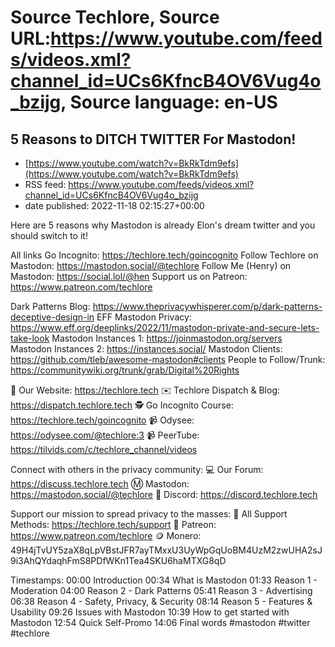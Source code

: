 # Source Techlore, Source URL:https://www.youtube.com/feeds/videos.xml?channel_id=UCs6KfncB4OV6Vug4o_bzijg, Source language: en-US

## 5 Reasons to DITCH TWITTER For Mastodon!
 - [https://www.youtube.com/watch?v=BkRkTdm9efs](https://www.youtube.com/watch?v=BkRkTdm9efs)
 - RSS feed: https://www.youtube.com/feeds/videos.xml?channel_id=UCs6KfncB4OV6Vug4o_bzijg
 - date published: 2022-11-18 02:15:27+00:00

Here are 5 reasons why Mastodon is already Elon's dream twitter and you should switch to it!

All links
Go Incognito: https://techlore.tech/goincognito
Follow Techlore on Mastodon: https://mastodon.social/@techlore
Follow Me (Henry) on Mastodon: https://social.lol/@hen
Support us on Patreon: https://www.patreon.com/techlore

Dark Patterns Blog: https://www.theprivacywhisperer.com/p/dark-patterns-deceptive-design-in
EFF Mastodon Privacy: https://www.eff.org/deeplinks/2022/11/mastodon-private-and-secure-lets-take-look
Mastodon Instances 1: https://joinmastodon.org/servers
Mastodon Instances 2: https://instances.social/
Mastodon Clients: https://github.com/tleb/awesome-mastodon#clients
People to Follow/Trunk: https://communitywiki.org/trunk/grab/Digital%20Rights 

🔐 Our Website: https://techlore.tech
✉️ Techlore Dispatch & Blog: https://dispatch.techlore.tech
🕵 Go Incognito Course: https://techlore.tech/goincognito
📹 Odysee: https://odysee.com/@techlore:3
📹 PeerTube: https://tilvids.com/c/techlore_channel/videos

Connect with others in the privacy community:
💻 Our Forum: https://discuss.techlore.tech
Ⓜ️ Mastodon: https://mastodon.social/@techlore
👾 Discord: https://discord.techlore.tech

Support our mission to spread privacy to the masses:
💖 All Support Methods: https://techlore.tech/support
🧡 Patreon: https://www.patreon.com/techlore
🪙 Monero: 49H4jTvUY5zaX8qLpVBstJFR7ayTMxxU3UyWpGqUoBM4UzM2zwUHA2sJ9i3AhQYdaqhFmS8PDfWKn1Tea4SKU6haMTXG8qD

Timestamps:
00:00 Introduction
00:34 What is Mastodon
01:33 Reason 1 - Moderation
04:00 Reason 2 - Dark Patterns
05:41 Reason 3 - Advertising
06:38 Reason 4 - Safety, Privacy, & Security
08:14 Reason 5 - Features & Usability
09:26 Issues with Mastodon
10:39 How to get started with Mastodon
12:54 Quick Self-Promo
14:06 Final words
#mastodon #twitter #techlore
